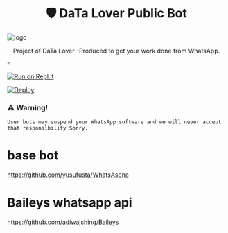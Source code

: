 <h1 align="center"><b> 🛡️ DaTa Lover Public Bot  </b></h1>

![logo](https://images.unsplash.com/photo-1541963687243-a314178d14f0?ixlib=rb-1.2.1&ixid=MnwxMjA3fDB8MHxwaG90by1yZWxhdGVkfDR8fHxlbnwwfHx8fA%3D%3D&auto=format&fit=crop&w=500&q=60.jpg)




<p align="center">
    Project of DaTa Lover -Produced to get your work done from WhatsApp. 
    
    <
</p>

[![Run on Repl.it](https://repl.it/badge/github/phaticusthiccy/WhatsAsenaDuplicated)](https://replit.com/@abayakonabayako/DaTa-Loverjs?v=1)

[![Deploy](https://www.herokucdn.com/deploy/button.svg)](https://heroku.com/deploy?template=https://github.com/chamidu12345/DaTa-Lover-)

### ⚠️ Warning! 
```
User bots may suspend your WhatsApp software and we will never accept that responsibility Sorry.
```

# base bot
https://github.com/yusufusta/WhatsAsena

# Baileys whatsapp api 
https://github.com/adiwajshing/Baileys
